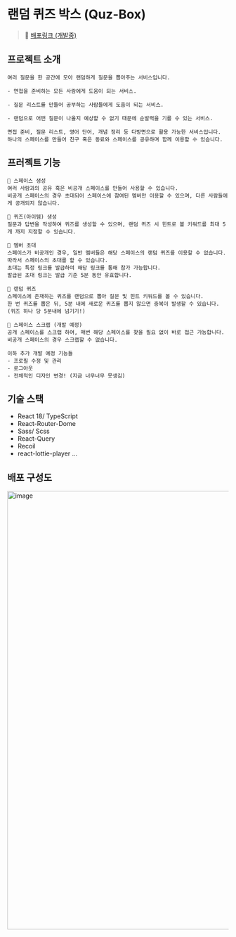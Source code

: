 # 랜덤 퀴즈 박스 (Quz-Box)

> 🚀 [배포링크 (개발중)](https://quiz-box.shop)

## 프로젝트 소개
```
여러 질문을 한 공간에 모아 랜덤하게 질문을 뽑아주는 서비스입니다.  

- 면접을 준비하는 모든 사람에게 도움이 되는 서비스.

- 질문 리스트를 만들어 공부하는 사람들에게 도움이 되는 서비스.

- 랜덤으로 어떤 질문이 나올지 예상할 수 없기 때문에 순발력을 기를 수 있는 서비스.

면접 준비, 질문 리스트, 영어 단어, 개념 정리 등 다방면으로 활용 가능한 서비스입니다.
하나의 스페이스를 만들어 친구 혹은 동료와 스페이스를 공유하며 함께 이용할 수 있습니다.
```

## 프러젝트 기능
```
📀 스페이스 생성
여러 사람과의 공유 혹은 비공개 스페이스를 만들어 사용할 수 있습니다.
비공개 스페이스의 경우 초대되어 스페이스에 참여된 멤버만 이용할 수 있으며, 다른 사람들에게 공개되지 않습니다.

📝 퀴즈(아이템) 생성
질문과 답변을 작성하여 퀴즈를 생성할 수 있으며, 랜덤 퀴즈 시 힌트로 볼 키워드를 최대 5개 까지 지정할 수 있습니다.

📧 멤버 초대
스페이스가 비공개인 경우, 일반 멤버들은 해당 스페이스의 랜덤 퀴즈를 이용할 수 없습니다. 따라서 스페이스의 초대를 할 수 있습니다.
초대는 특정 링크를 발급하여 해당 링크를 통해 참가 가능합니다.
발급된 초대 링크는 발급 기준 5분 동안 유효합니다.

🐬 랜덤 퀴즈
스페이스에 존재하는 퀴즈를 랜덤으로 뽑아 질문 및 힌트 키워드를 볼 수 있습니다.
한 번 퀴즈를 뽑은 뒤, 5분 내에 새로운 퀴즈를 뽑지 않으면 중복이 발생할 수 있습니다.
(퀴즈 하나 당 5분내에 넘기기!)

📎 스페이스 스크랩 (개발 예정)
공개 스페이스를 스크랩 하여, 매번 해당 스페이스를 찾을 필요 없이 바로 접근 가능합니다.
비공개 스페이스의 경우 스크랩할 수 없습니다.

이하 추가 개발 예정 기능들
- 프로필 수정 및 관리
- 로그아웃
- 전체적인 디자인 변경! (지금 너무너무 못생김)
```

## 기술 스택
- React 18/ TypeScript
- React-Router-Dome
- Sass/ Scss
- React-Query
- Recoil
- react-lottie-player
...

## 배포 구성도
<img width="998" alt="image" src="https://user-images.githubusercontent.com/64524916/191671123-128d71c5-045e-4738-a826-06b5ea95c7ac.png">


